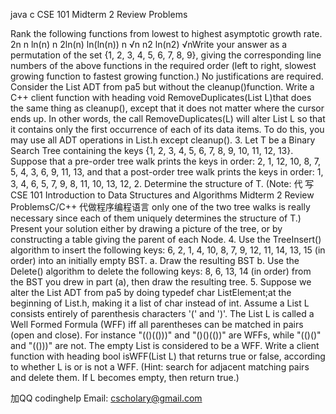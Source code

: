 java c CSE 101 Midterm 2 Review Problems

  Rank the following functions from lowest to highest   asymptotic   growth rate.
 2n
 n   ln(n)
 n
 2ln(n)
 ln(ln(n))
 n √n
 n2
 ln(n2)
 √nWrite   your   answer   as   a   permutation   of the   set   {1, 2, 3, 4, 5, 6, 7, 8, 9},    giving   the   corresponding   line   numbers of   the   above   functions in the required   order   (left to   right,   slowest   growing   function   to   fastest   growing   function.)    No   justifications   are   required.
  Consider the List ADT from   pa5 but without the cleanup()function.   Write   a C++ client function with   heading
void RemoveDuplicates(List L)that does the same thing as cleanup(), except that it does not matter where the cursor ends up. In other words, the call RemoveDuplicates(L) will alter List L so that it contains only the first occurrence of each of its data items. To do this, you may use all ADT operations in List.h except cleanup(). 3. Let T be a Binary Search Tree containing the keys {1, 2, 3, 4, 5, 6, 7, 8, 9, 10, 11, 12, 13}. Suppose that a pre-order tree walk prints the keys in order: 2, 1, 12, 10, 8, 7, 5, 4, 3, 6, 9, 11, 13, and that a post-order tree walk prints the keys in order: 1, 3, 4, 6, 5, 7, 9, 8, 11, 10, 13, 12, 2. Determine the structure of T. (Note: 代 写CSE 101 Introduction to Data Structures and Algorithms Midterm 2 Review ProblemsC/C++ 代做程序编程语言 only one of the two tree walks is really necessary since each of them uniquely determines the structure of T.) Present your solution either by drawing a picture of the tree, or by constructing a table giving the parent of each Node. 4. Use the TreeInsert() algorithm to insert the following keys: 6, 2, 1, 4, 10, 8, 7, 9, 12, 11, 14, 13, 15 (in order) into an initially empty BST. a. Draw the resulting BST b. Use the Delete() algorithm to delete the following keys: 8, 6, 13, 14 (in order) from the BST you drew in part (a), then draw the resulting tree. 5. Suppose we alter the List ADT from pa5 by doing typedef char ListElement;at the beginning of List.h, making it a list of char instead of int. Assume a List L consists entirely of parenthesis characters '(' and ')'. The List L is called a Well Formed Formula (WFF) iff all parentheses can be matched in pairs (open and close). For instance "(()(()))" and "()()(())" are WFFs, while "(()()" and "(()))" are not. The empty List is considered to be a WFF. Write a client function with heading bool isWFF(List L) that returns true or false, according to whether L is or is not a WFF. (Hint: search for adjacent matching pairs and delete them. If L becomes empty, then return true.)

加QQ codinghelp Email: cscholary@gmail.com
